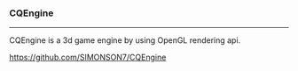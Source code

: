 ### CQEngine ###
---------------------------------------------------------------------------------
CQEngine is a 3d game engine by using OpenGL rendering api.



https://github.com/SIMONSON7/CQEngine



